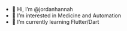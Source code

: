 - 👋 Hi, I’m @jordanhannah
- 👀 I’m interested in Medicine and Automation
- 🌱 I’m currently learning Flutter/Dart

<!---
jordanhannah/jordanhannah is a ✨ special ✨ repository because its `README.md` (this file) appears on your GitHub profile.
You can click the Preview link to take a look at your changes.
--->
